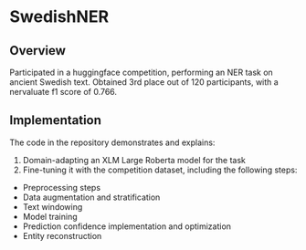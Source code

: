 # SwedishNER

## Overview
Participated in a huggingface competition, performing an NER task on ancient Swedish text.
Obtained 3rd place out of 120 participants, with a nervaluate f1 score of 0.766.

## Implementation
The code in the repository demonstrates and explains:
1. Domain-adapting an XLM Large Roberta model for the task
2. Fine-tuning it with the competition dataset, including the following steps:
- Preprocessing steps
- Data augmentation and stratification
- Text windowing
- Model training 
- Prediction confidence implementation and optimization
- Entity reconstruction
